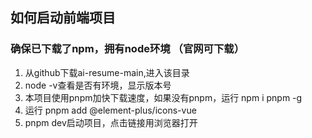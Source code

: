 ## 如何启动前端项目
### 确保已下载了npm，拥有node环境 （官网可下载）
1. 从github下载ai-resume-main,进入该目录
1. node -v查看是否有环境，显示版本号
2. 本项目使用pnpm加快下载速度，如果没有pnpm，运行 npm i pnpm -g
3. 运行 pnpm add @element-plus/icons-vue
4. pnpm dev启动项目，点击链接用浏览器打开